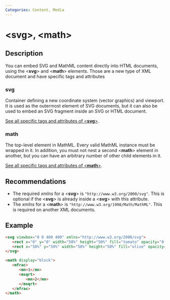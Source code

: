 ```yaml
---
Categories: Content, Media
---
```


# &lt;svg&gt;, &lt;math&gt;

## Description

You can embed SVG and MathML content directly into HTML documents, using the <**svg**> and <**math**> elements. Those are a new type of XML document and have specific tags and attributes

### svg

Container defining a new coordinate system (vector graphics) and viewport. It is used as the outermost element of SVG documents, but it can also be used to embed an SVG fragment inside an SVG or HTML document.

[See all specific tags and attributes of <**svg**>](https://developer.mozilla.org/en-US/docs/Web/SVG/Element).

### math

The top-level element in MathML. Every valid MathML instance must be wrapped in it. In addition, you must not nest a second <**math**> element in another, but you can have an arbitrary number of other child elements in it.

[See all specific tags and attributes of <**math**>](https://developer.mozilla.org/en-US/docs/Web/MathML/Element).

## Recommendations

-  The required _xmlns_ for a <**svg**> is `"http://www.w3.org/2000/svg"`. This is optional if the <**svg**> is already inside a <**svg**> with this attribute.
-  The _xmlns_ for a <**math**> is `"http://www.w3.org/1998/Math/MathML"`. This is required on another XML documents.

## Example

```html
<svg viewbox="0 0 400 400" xmlns="http://www.w3.org/2000/svg">
   <rect x="0" y="0" width="50%" height="50%" fill="tomato" opacity="0.75" />
   <rect x="50%" y="50%" width="50%" height="50%" fill="olive" opacity="0.75" />
</svg>

<math display="block">
   <mfrac>
      <mn>1</mn>
      <msqrt>
         <mn>2</mn>
      </msqrt>
   </mfrac>
</math>
```
